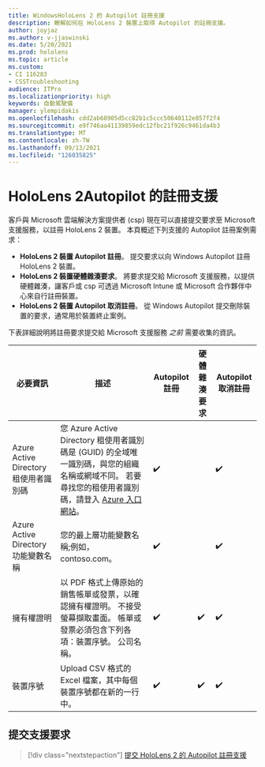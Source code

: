 ```yaml
---
title: WindowsHoloLens 2 的 Autopilot 註冊支援
description: 瞭解如何在 HoloLens 2 裝置上取得 Autopilot 的註冊支援。
author: joyjaz
ms.author: v-jjaswinski
ms.date: 5/20/2021
ms.prod: hololens
ms.topic: article
ms.custom:
- CI 116283
- CSSTroubleshooting
audience: ITPro
ms.localizationpriority: high
keywords: 自動駕駛儀
manager: ylempidakis
ms.openlocfilehash: cdd2ab68905d5cc82b1c5ccc50640112e857f2f4
ms.sourcegitcommit: e9f746aa41139859edc12fbc21f926c9461da4b3
ms.translationtype: MT
ms.contentlocale: zh-TW
ms.lasthandoff: 09/13/2021
ms.locfileid: "126035825"
---
```

# <a name="hololens-2-registration-support-for-autopilot"></a>HoloLens 2Autopilot 的註冊支援

客戶與 Microsoft 雲端解決方案提供者 (csp) 現在可以直接提交要求至 Microsoft 支援服務，以註冊 HoloLens 2 裝置。 本頁概述下列支援的 Autopilot 註冊案例需求：

- **HoloLens 2 裝置 Autopilot 註冊**。 提交要求以向 Windows Autopilot 註冊 HoloLens 2 裝置。
- **HoloLens 2 裝置硬體雜湊要求**。 將要求提交給 Microsoft 支援服務，以提供硬體雜湊，讓客戶或 csp 可透過 Microsoft Intune 或 Microsoft 合作夥伴中心來自行註冊裝置。
- **HoloLens 2 裝置 Autopilot 取消註冊**。 從 Windows Autopilot 提交刪除裝置的要求，通常用於裝置終止案例。

下表詳細說明將註冊要求提交給 Microsoft 支援服務 *之前* 需要收集的資訊。

| 必要資訊 | 描述 | Autopilot 註冊  | 硬體雜湊要求 | Autopilot 取消註冊 |
------------|-------------------------------|--------------------------------------------------|------------------------------|--------------------------------|
|  Azure Active Directory租使用者識別碼    |    您 Azure Active Directory 租使用者識別碼是 (GUID) 的全域唯一識別碼，與您的組織名稱或網域不同。    若要尋找您的租使用者識別碼，請登入 [Azure 入口網站](https://portal.azure.com/#blade/Microsoft_AAD_IAM/ActiveDirectoryMenuBlade/Properties)。    |     ✔️                         |                              |                         ✔️                        |
|  Azure Active Directory功能變數名稱    |   您的最上層功能變數名稱;例如，contoso.com。    |     ✔️                         |                              |                         ✔️                        |
|  擁有權證明    |   以 PDF 格式上傳原始的銷售帳單或發票，以確認擁有權證明。 不接受螢幕擷取畫面。 帳單或發票必須包含下列各項：裝置序號。 公司名稱。     |     ✔️                         |              ✔️                |                         ✔️                        |
|  裝置序號    |   Upload CSV 格式的 Excel 檔案，其中每個裝置序號都在新的一行中。     |     ✔️                         |              ✔️                |                         ✔️                        |

## <a name="submit-support-requests"></a>提交支援要求

> [!div class="nextstepaction"]
> [提交 HoloLens 2 的 Autopilot 註冊支援](https://prod.support.services.microsoft.com/supportrequestform/0d8bf192-cab7-6d39-143d-5a17840b9f5f)

